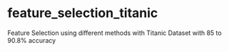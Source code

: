 # feature_selection_titanic
Feature Selection using different methods with Titanic Dataset with 85 to 90.8% accuracy
